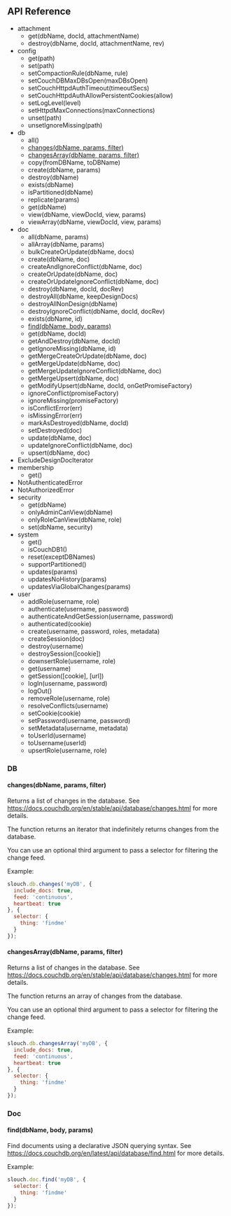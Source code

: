 ## API Reference

 * attachment
   * get(dbName, docId, attachmentName)
   * destroy(dbName, docId, attachmentName, rev)
 * config
   * get(path)
   * set(path)
   * setCompactionRule(dbName, rule)
   * setCouchDBMaxDBsOpen(maxDBsOpen)
   * setCouchHttpdAuthTimeout(timeoutSecs)
   * setCouchHttpdAuthAllowPersistentCookies(allow)
   * setLogLevel(level)
   * setHttpdMaxConnections(maxConnections)
   * unset(path)
   * unsetIgnoreMissing(path)
 * db
   * all()
   * [changes(dbName, params, filter)](https://github.com/redgeoff/slouch/blob/master/API.md#changesdbname-params-filter)
   * [changesArray(dbName, params, filter)](https://github.com/redgeoff/slouch/blob/master/API.md#changesarraydbname-params-filter)
   * copy(fromDBName, toDBName)
   * create(dbName, params)
   * destroy(dbName)
   * exists(dbName)
   * isPartitioned(dbName)
   * replicate(params)
   * get(dbName)
   * view(dbName, viewDocId, view, params)
   * viewArray(dbName, viewDocId, view, params)
 * doc
   * all(dbName, params)
   * allArray(dbName, params)
   * bulkCreateOrUpdate(dbName, docs)
   * create(dbName, doc)
   * createAndIgnoreConflict(dbName, doc)
   * createOrUpdate(dbName, doc)
   * createOrUpdateIgnoreConflict(dbName, doc)
   * destroy(dbName, docId, docRev)
   * destroyAll(dbName, keepDesignDocs)
   * destroyAllNonDesign(dbName)
   * destroyIgnoreConflict(dbName, docId, docRev)
   * exists(dbName, id)
   * [find(dbName, body, params)](https://github.com/redgeoff/slouch/blob/master/API.md#finddbname-body-params)
   * get(dbName, docId)
   * getAndDestroy(dbName, docId)
   * getIgnoreMissing(dbName, id)
   * getMergeCreateOrUpdate(dbName, doc)
   * getMergeUpdate(dbName, doc)
   * getMergeUpdateIgnoreConflict(dbName, doc)
   * getMergeUpsert(dbName, doc)
   * getModifyUpsert(dbName, docId, onGetPromiseFactory)
   * ignoreConflict(promiseFactory)
   * ignoreMissing(promiseFactory)
   * isConflictError(err)
   * isMissingError(err)
   * markAsDestroyed(dbName, docId)
   * setDestroyed(doc)
   * update(dbName, doc)
   * updateIgnoreConflict(dbName, doc)
   * upsert(dbName, doc)
 * ExcludeDesignDocIterator
 * membership
   * get()
 * NotAuthenticatedError
 * NotAuthorizedError
 * security
   * get(dbName)
   * onlyAdminCanView(dbName)
   * onlyRoleCanView(dbName, role)
   * set(dbName, security)
 * system
   * get()
   * isCouchDB1()
   * reset(exceptDBNames)
   * supportPartitioned()
   * updates(params)
   * updatesNoHistory(params)
   * updatesViaGlobalChanges(params)
 * user
   * addRole(username, role)
   * authenticate(username, password)
   * authenticateAndGetSession(username, password)
   * authenticated(cookie)
   * create(username, password, roles, metadata)
   * createSession(doc)
   * destroy(username)
   * destroySession([cookie])
   * downsertRole(username, role)
   * get(username)
   * getSession([cookie], [url])
   * logIn(username, password)
   * logOut()
   * removeRole(username, role)
   * resolveConflicts(username)
   * setCookie(cookie)
   * setPassword(username, password)
   * setMetadata(username, metadata)
   * toUserId(username)
   * toUsername(userId)
   * upsertRole(username, role)

### DB

#### changes(dbName, params, filter)

Returns a list of changes in the database. See https://docs.couchdb.org/en/stable/api/database/changes.html for more details.

The function returns an iterator that indefinitely returns changes from the database.

You can use an optional third argument to pass a selector for filtering the change feed.

Example:

```js
slouch.db.changes('myDB', {
  include_docs: true,
  feed: 'continuous',
  heartbeat: true
}, {
  selector: {
    thing: 'findme'
  }
});
```

#### changesArray(dbName, params, filter)

Returns a list of changes in the database. See https://docs.couchdb.org/en/stable/api/database/changes.html for more details.

The function returns an array of changes from the database.

You can use an optional third argument to pass a selector for filtering the change feed.

Example:

```js
slouch.db.changesArray('myDB', {
  include_docs: true,
  feed: 'continuous',
  heartbeat: true
}, {
  selector: {
    thing: 'findme'
  }
});
```

### Doc

#### find(dbName, body, params)

Find documents using a declarative JSON querying syntax. See https://docs.couchdb.org/en/latest/api/database/find.html for more details.

Example:

```js
slouch.doc.find('myDB', {
  selector: {
    thing: 'findme'
  }
});
```
